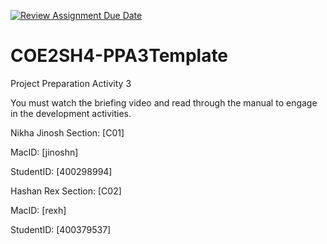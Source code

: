 [![Review Assignment Due Date](https://classroom.github.com/assets/deadline-readme-button-24ddc0f5d75046c5622901739e7c5dd533143b0c8e959d652212380cedb1ea36.svg)](https://classroom.github.com/a/gUachAgg)
# COE2SH4-PPA3Template
Project Preparation Activity 3

You must watch the briefing video and read through the manual to engage in the development activities.

Nikha Jinosh
Section: [C01]

MacID: [jinoshn]

StudentID: [400298994]


Hashan Rex
Section: [C02]

MacID: [rexh]

StudentID: [400379537]
